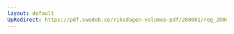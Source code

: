 ```yaml
---
layout: default
UpRedirect: https://pdf.swedeb.se/riksdagen-volumeG-pdf/200001/reg_200001/reg_200001_0497.pdf
---
```

